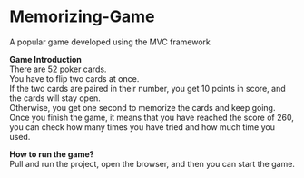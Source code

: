 # Memorizing-Game  
A popular game developed using the MVC framework  
  
**Game Introduction**  
There are 52 poker cards.  
You have to flip two cards at once.  
If the two cards are paired in their number, you get 10 points in score, and the cards will stay open.  
Otherwise, you get one second to memorize the cards and keep going.  
Once you finish the game, it means that you have reached the score of 260, you can check how many times you have tried and how much time you used.  
  
**How to run the game?**  
Pull and run the project, open the browser, and then you can start the game.  

